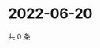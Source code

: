 # 2022-06-20

共 0 条

<!-- BEGIN WEIBO -->
<!-- 最后更新时间 Mon Jun 20 2022 22:13:37 GMT+0800 (China Standard Time) -->

<!-- END WEIBO -->
